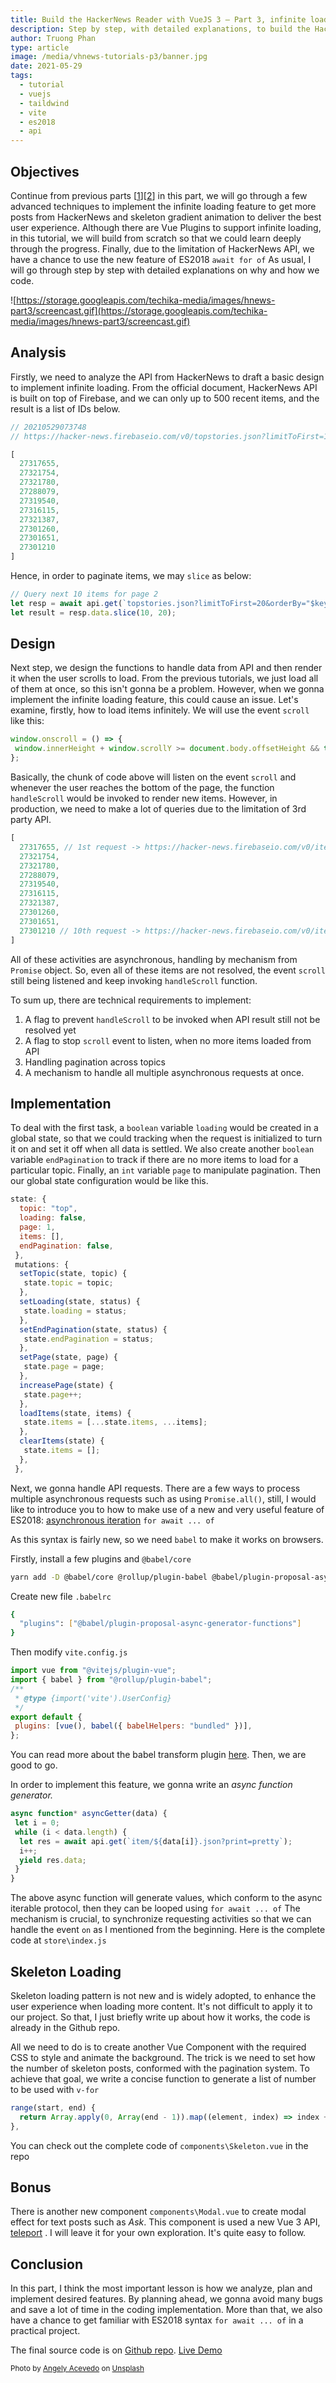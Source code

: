 ```yaml
---
title: Build the HackerNews Reader with VueJS 3 — Part 3, infinite loading with ES2018 syntax
description: Step by step, with detailed explanations, to build the HackerNews Reader using Vue 3, Vite 2, VueX 4 & Tailwind, with the implementation of infinite loading by using ES2018 syntax
author: Truong Phan
type: article
image: /media/vhnews-tutorials-p3/banner.jpg
date: 2021-05-29
tags:
  - tutorial
  - vuejs
  - taildwind
  - vite
  - es2018
  - api
---
```

## Objectives

Continue from previous parts [[1](https://techika.com/2021/01/09/build-hackernews-reader-vuejs-tailwind-p1/)][[2](https://techika.com/2021/01/16/build-hackernews-reader-vuejs-tailwind-p2/)] in this part, we will go through a few advanced techniques to implement the infinite loading feature to get more posts from HackerNews and skeleton gradient animation to deliver the best user experience. Although there are Vue Plugins to support infinite loading, in this tutorial, we will build from scratch so that we could learn deeply through the progress. Finally, due to the limitation of HackerNews API, we have a chance to use the new feature of ES2018 `await for of` As usual, I will go through step by step with detailed explanations on why and how we code.

![https://storage.googleapis.com/techika-media/images/hnews-part3/screencast.gif](https://storage.googleapis.com/techika-media/images/hnews-part3/screencast.gif)

## Analysis

Firstly, we need to analyze the API from HackerNews to draft a basic design to implement infinite loading. From the official document, HackerNews API is built on top of Firebase, and we can only up to 500 recent items, and the result is a list of IDs below.

```js
// 20210529073748
// https://hacker-news.firebaseio.com/v0/topstories.json?limitToFirst=10&orderBy=%22$key%22

[
  27317655,
  27321754,
  27321780,
  27288079,
  27319540,
  27316115,
  27321387,
  27301260,
  27301651,
  27301210
]
```

Hence, in order to paginate items, we may `slice` as below:

```js
// Query next 10 items for page 2
let resp = await api.get(`topstories.json?limitToFirst=20&orderBy="$key"`);
let result = resp.data.slice(10, 20);
```

## Design

Next step, we design the functions to handle data from API and then render it when the user scrolls to load. From the previous tutorials, we just load all of them at once, so this isn't gonna be a problem. However, when we gonna implement the infinite loading feature, this could cause an issue.
Let's examine, firstly, how to load items infinitely. We will use the event `scroll` like this:

```js
window.onscroll = () => {
 window.innerHeight + window.scrollY >= document.body.offsetHeight && this.handleScroll();
};
```

Basically, the chunk of code above will listen on the event `scroll` and whenever the user reaches the bottom of the page, the function `handleScroll` would be invoked to render new items. However, in production, we need to make a lot of queries due to the limitation of 3rd party API.

```js
[
  27317655, // 1st request -> https://hacker-news.firebaseio.com/v0/item/27317655.json
  27321754, 
  27321780,
  27288079,
  27319540,
  27316115,
  27321387,
  27301260,
  27301651,
  27301210 // 10th request -> https://hacker-news.firebaseio.com/v0/item/27301210.json
]
```

All of these activities are asynchronous, handling by mechanism from `Promise` object. So, even all of these items are not resolved, the event `scroll` still being listened and keep invoking `handleScroll` function.

To sum up, there are technical requirements to implement:  

1. A flag to prevent `handleScroll` to be invoked when API result still not be resolved yet
2. A flag to stop `scroll` event to listen, when no more items loaded from API
3. Handling pagination across topics
4. A mechanism to handle all multiple asynchronous requests at once.

## Implementation

To deal with the first task, a `boolean` variable `loading` would be created in a global state, so that we could tracking when the request is initialized to turn it on and set it off when all data is settled. We also create another `boolean` variable `endPagination` to track if there are no more items to load for a particular topic. Finally, an `int` variable `page` to manipulate pagination. Then our global state configuration would be like this.

```js
state: {
  topic: "top",
  loading: false,
  page: 1,
  items: [],
  endPagination: false,
 },
 mutations: {
  setTopic(state, topic) {
   state.topic = topic;
  },
  setLoading(state, status) {
   state.loading = status;
  },
  setEndPagination(state, status) {
   state.endPagination = status;
  },
  setPage(state, page) {
   state.page = page;
  },
  increasePage(state) {
   state.page++;
  },
  loadItems(state, items) {
   state.items = [...state.items, ...items];
  },
  clearItems(state) {
   state.items = [];
  },
 },

```

Next, we gonna handle API requests. There are a few ways to process multiple asynchronous requests such as using `Promise.all()`, still, I would like to introduce you to how to make use of a new and very useful feature of ES2018: [asynchronous iteration](https://github.com/tc39/proposal-async-iteration) `for await ... of`

As this syntax is fairly new, so we need `babel` to make it works on browsers.

Firstly, install a few plugins and `@babel/core`

```bash
yarn add -D @babel/core @rollup/plugin-babel @babel/plugin-proposal-async-generator-functions
```

Create new file `.babelrc`

```bash
{
  "plugins": ["@babel/plugin-proposal-async-generator-functions"]
}
```

Then modify `vite.config.js`

```js
import vue from "@vitejs/plugin-vue";
import { babel } from "@rollup/plugin-babel";
/**
 * @type {import('vite').UserConfig}
 */
export default {
 plugins: [vue(), babel({ babelHelpers: "bundled" })],
};
```

You can read more about the babel transform plugin [here](https://babeljs.io/docs/en/babel-plugin-proposal-async-generator-functions). Then, we are good to go.

In order to implement this feature, we gonna write an *async function generator.*

```js
async function* asyncGetter(data) {
 let i = 0;
 while (i < data.length) {
  let res = await api.get(`item/${data[i]}.json?print=pretty`);
  i++;
  yield res.data;
 }
}
```

The above async function will generate values, which conform to the async iterable protocol, then they can be looped using `for await ... of` The mechanism is crucial, to synchronize requesting activities so that we can handle the event `on` as I mentioned from the beginning. Here is the complete code at `store\index.js`

## Skeleton Loading

Skeleton loading pattern is not new and is widely adopted, to enhance the user experience when loading more content. It's not difficult to apply it to our project. So that, I just briefly write up about how it works, the code is already in the Github repo.

All we need to do is to create another Vue Component with the required CSS to style and animate the background. The trick is we need to set how the number of skeleton posts, conformed with the pagination system. To achieve that goal, we write a concise function to generate a list of number to be used with `v-for`

```js
range(start, end) {
  return Array.apply(0, Array(end - 1)).map((element, index) => index + start);
},
```

You can check out the complete code of `components\Skeleton.vue` in the repo

## Bonus

There is another new component `components\Modal.vue` to create modal effect for text posts such as *Ask*. This component is used a new Vue 3 API, [teleport](https://v3.vuejs.org/guide/teleport.html) .  I will leave it for your own exploration. It's quite easy to follow.

## Conclusion

In this part, I think the most important lesson is how we analyze, plan and implement desired features. By planning ahead, we gonna avoid many bugs and save a lot of time in the coding implementation. More than that, we also have a chance to get familiar with ES2018 syntax `for await ... of` in a practical project.

The final source code is on [Github repo](https://github.com/infantiablue/vhnews).
[Live Demo](https://hnews.techika.com)

<sub>Photo by <a href="https://unsplash.com/@angelyviviana55?utm_source=unsplash&utm_medium=referral&utm_content=creditCopyText">Angely Acevedo</a> on <a href="https://unsplash.com/s/photos/infinite?utm_source=unsplash&utm_medium=referral&utm_content=creditCopyText">Unsplash</a></sub>
  